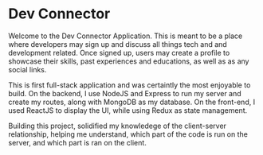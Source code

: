 # Dev Connector

Welcome to the Dev Connector Application. This is meant to be a place where developers may sign up and discuss all things tech and 
and development related. Once signed up, users may create a profile to showcase their skills, past experiences and educations,
as well as as any social links. 

This is first full-stack application and was certaintly the most enjoyable to build. On the backend, I use NodeJS and Express to run my server and create my routes, along with MongoDB as my database. On the front-end, I used ReactJS to display the UI, while using Redux as state management. 

Building this project, solidified my knowledege of the client-server relationship, helping me understand, which part of the code is run 
on the server, and which part is ran on the client.


